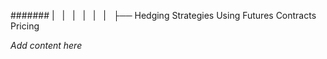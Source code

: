 ####### |   |   |   |   |   |   ├── Hedging Strategies Using Futures Contracts Pricing

*Add content here*